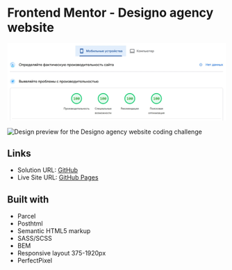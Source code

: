 # Frontend Mentor - Designo agency website

![PageSpeed](./design/Screenshot_1.jpg)

![Design preview for the Designo agency website coding challenge](./design/preview.jpg)

## Links

- Solution URL: [GitHub](https://github.com/dar-ju/dar-ju.github.io/tree/main/FM_33_designo-multipage)
- Live Site URL: [GitHub Pages](https://dar-ju.github.io/FM_33_designo-multipage/build/)

## Built with

- Parcel
- Posthtml
- Semantic HTML5 markup
- SASS/SCSS
- BEM
- Responsive layout 375-1920px
- PerfectPixel
